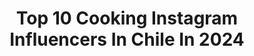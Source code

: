 ---
title: Top 10 Cooking Instagram Influencers In Chile In 2024
description: >-
  Find top cooking Instagram influencers in Chile in 2024. Most popular hashtags: #chile #cooking #instachile.
platform: Instagram
hits: 22
text_top: Analyze the most popular Instagram influencers on inBeat.
text_bottom: inBeat aggregates 22 Instagram influencers like this in Chile for you to connect with.
profiles:
  - username: "chileanbutcher"
    fullname: >-
      Nicolás Contrucci H.
    bio: >-
      • Asador chileno • Director de @expoparrilla • Hago eventos y genero contenido para marcas. • Cotiza y reserva fecha en eventos@grupofogo.cl
    location: "Chile"
    followers: 30995
    engagement: 154
    commentsToLikes: 0.035657
    id: ck14lrhndw4ni0i19o8oaht5d
    verified: false
    hashtags: "#firecook, #foodporn, #carne, #parrilla"
  - username: "annaissdiaz"
    fullname: >-
      annaissdiaz
    bio: >-
      • Chef In Process 🤘🏼🔪 • I love Sneakers 🔥 • Coming soon @sushihikariquilpue 🥢
    location: "Chile"
    followers: 157107
    engagement: 877
    commentsToLikes: 0.012117
    id: ck8tckl0bzq5v0j78hj20spup
    verified: false
    hashtags: "#face, #instaphoto, #instaphotography, #vi"
  - username: "stellar.uwu"
    fullname: >-
      S t e l l a r
    bio: >-
      🎮 Gamer, streamer and cosplayer. 🕹Lu, Ma, Jue 19:30 y Sa 19:00 por mi canal de Twitch! 🦍 Streamer @gorillascl @gorilla.setups ¡SÍGUEME EN TWITCH!
    location: "Chile"
    followers: 3227
    engagement: 1114
    commentsToLikes: 0.070881
    id: ckaorzk88ph350i78smyas89y
    verified: false
    hashtags: "#cute, #twitch, #pink, #streamer"
  - username: "bloncho"
    fullname: >-
      Bloncho/Pablo Valdés 📸
    bio: >-
      Fotografías de: Batallas de Freestyle Paisajes Retratos exterior y tipo estudio Boudoir Desnudos Urbano Eventos y lo que se pueda aprender
    location: "Chile"
    followers: 7276
    engagement: 252
    commentsToLikes: 0.017079
    id: ck55k2nr3ybce0i11yka8kcau
    verified: false
    hashtags: "#highlightscl, #boudoirphotography, #ice, #portrait"
  - username: "maisacocina"
    fullname: >-
      maisacocina
    bio: >-
      Santiago, Chile
    location: "Chile"
    followers: 21535
    engagement: 341
    commentsToLikes: 0.043040
    id: ck15rzgcqah2n0i190e4s9kbw
    verified: false
    hashtags: "#chileanfood, #disfrutemosquillayes, #instagood, #cocinachilena"
  - username: "angeles_araya_"
    fullname: >-
      Ángeles Araya
    bio: >-
      Siempre por las pantallas de @canal13cl Feliz con #ConexiónÚnica los sábados a las 10 am De salud hablamos en “Mito o Realidad” en @mitorealidadtalk
    location: "Chile"
    followers: 91281
    engagement: 217
    commentsToLikes: 0.058986
    id: ck0vvt55tqne30i19twpips75
    verified: false
    hashtags: "#feliz, #piel, #salud, #gato"
  - username: "osvavilaschef"
    fullname: >-
      Osvaldo Vilas Banqueteria
    bio: >-
      BANQUETERIA ➕ PRODUCCION👊🏻 Vilas.banqueteria@gmail.com
    location: "Chile"
    followers: 31138
    engagement: 112
    commentsToLikes: 0.030168
    id: ck0vy3ifx21zy0i19gu7mq413
    verified: false
    hashtags: "#osvaldovilasbanqueteria, #osvavilaschef"
  - username: "yourmamathegoat"
    fullname: >-
      𝑪𝑨𝑻𝑨𝑵𝑨
    bio: >-
      No lo entenderían
    location: "Chile"
    followers: 24248
    engagement: 839
    commentsToLikes: 0.024790
    id: ck5q5qjhmu3pz0i11hh5i6yax
    verified: false
    hashtags: "#coomingsoon, #volandoenlanube, #holayadios, #dreamteam"
  - username: "xiomara_ayliin"
    fullname: >-
      X I O M A R A   H E R R E R A
    bio: >-
      Dancer / Choreographer / Creators / Winner of tv’s show🌍🇨🇱 Bookings: xiomaraaylin.herrera@gmail.com
    location: "Chile"
    followers: 272275
    engagement: 307
    commentsToLikes: 0.010395
    id: ck0w5h9tn3n4j0i196pygl4ms
    verified: true
    hashtags: "#tupelotuelecci, #veetvacontigo, #decadauno, #chile"
  - username: "kaiseroficial"
    fullname: >-
      Kaiser 🇨🇱
    bio: >-
      📥Managger : alvaro@vibramarketing.cl 📲Booking +56977057671 @vibra.marketing
    location: "Chile"
    followers: 1397734
    engagement: 37
    commentsToLikes: 0.013285
    id: ck0u67bx113ct0i195iofw64o
    verified: true
    hashtags: "#fmsmexico, #kaiser, #fmschile, #fmsinternacional"
---
